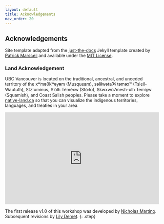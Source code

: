 ```yaml
---
layout: default
title: Acknowledgements
nav_order: 20
---
```

## Acknowledgements
Site template adapted from the [just-the-docs](https://github.com/pmarsceill/just-the-docs) Jekyll template created by [Patrick Marsceil](https://github.com/pmarsceill) and available under the [MIT License](http://opensource.org/licenses/MIT).


### Land Acknowledgement 
UBC Vancouver is located on the traditional, ancestral, and unceded territory of the xʷməθkʷəy̓əm (Musqueam), səl̓ilwətaɁɬ təməxʷ (Tsleil-Waututh), Stz'uminus, S’ólh Téméxw (Stó:lō), Skwxwú7mesh-ulh Temíx̱w (Squamish), and Coast Salish peoples. Please take a moment to explore [native-land.ca](https://native-land.ca/) so that you can visualize the indigenous territories, languages, and treaties in your area.
<iframe src="https://native-land.ca/api/embed/embed.html?maps=territories&position=49.268264,-123.157480" style="width:100%; height:300px; border:none;"></iframe>



The first release v1.0 of this workshop was developed by [Nicholas Martino](https://www.linkedin.com/in/nicmartino/). Subsequent revisions by [Lily Demet](https://geog.ubc.ca/profile/lily-crandall-oral/).
{: .step}
